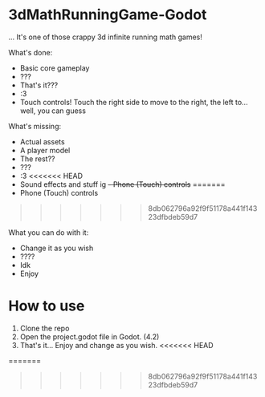 # 3dMathRunningGame-Godot

... It's one of those crappy 3d infinite running math games!

What's done:

- Basic core gameplay
- ???
- That's it???
- :3
- Touch controls! Touch the right side to move to the right, the left to... well, you can guess

What's missing:

- Actual assets
- A player model
- The rest??
- ???
- :3
<<<<<<< HEAD
- Sound effects and stuff ig
~~- Phone (Touch) controls~~
=======
- Phone (Touch) controls
>>>>>>> 8db062796a92f9f51178a441f14323dfbdeb59d7

What you can do with it:

- Change it as you wish
- ????
- Idk
- Enjoy

# How to use

1. Clone the repo
2. Open the project.godot file in Godot. (4.2)
3. That's it... Enjoy and change as you wish.
<<<<<<< HEAD

=======
>>>>>>> 8db062796a92f9f51178a441f14323dfbdeb59d7
